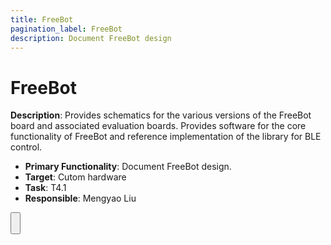 ```yaml
---
title: FreeBot
pagination_label: FreeBot
description: Document FreeBot design
---
```


# FreeBot

**Description**: Provides schematics for the various versions of the FreeBot board and associated evaluation boards. Provides software for  the core functionality of FreeBot and reference implementation of the library for BLE control.

* **Primary Functionality**: Document FreeBot design.
* **Target**: Cutom hardware
* **Task**: T4.1
* **Responsible**: Mengyao Liu

<Button label="🔗 LMY-Mengyao/FreeBot repository" link="https://github.com/LMY-Mengyao/FreeBot" block /><br />